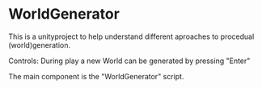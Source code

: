 # WorldGenerator
This is a unityproject to help understand different aproaches to procedual (world)generation.

Controls:
During play a new World can be generated by pressing "Enter"

The main component is the "WorldGenerator" script.
